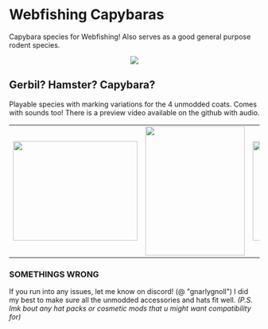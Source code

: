 # Webfishing Capybaras
Capybara species for Webfishing! Also serves as a good general purpose rodent species.
<p align="center">
	<img src="https://github.com/user-attachments/assets/1a13e9d2-f460-47ad-9951-4757afcf4437"/>
</p>

## Gerbil? Hamster? Capybara?
Playable species with marking variations for the 4 unmodded coats.
Comes with sounds too! There is a preview video available on the github with audio.

<table>
<td><img src="https://github.com/user-attachments/assets/4012dfec-5f10-4936-865e-470a35a56b4c" width=250 height=200></td>
<td><img src="https://github.com/user-attachments/assets/987057e5-bf29-459a-b010-9f2ddcde49a2" width=200 height=260></td>
<td><img src="https://github.com/user-attachments/assets/ad9ad15c-b507-4eb2-849d-1f0064bdff10" width=200 height=200></td>
<td><img src="https://github.com/user-attachments/assets/d1b2762f-7d42-4602-9117-50b637728ab3" width=350 height=200></td>
 </table>

### SOMETHINGS WRONG
If you run into any issues, let me know on discord! (@ "gnarlygnoll")
I did my best to make sure all the unmodded accessories and hats fit well.
<i>(P.S. lmk bout any hat packs or cosmetic mods that u might want compatibility for)</i>

